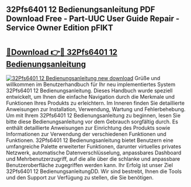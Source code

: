 ## 32Pfs6401 12 Bedienungsanleitung PDF Download Free - Part-UUC User Guide Repair - Service Owner Edition pFIKT

# <h2><a href="http://df5hwmi.blite.top/?on=32Pfs6401+12+Bedienungsanleitung">🔗Download 👉🔴 32Pfs6401 12 Bedienungsanleitung</a></h2>

[![32Pfs6401 12 Bedienungsanleitung new download](https://i.imgur.com/lujVjoI.png)](http://df5hwmi.blite.top/?on=32Pfs6401+12+Bedienungsanleitung)
Grüße und willkommen im Benutzerhandbuch für Ihr neu implementiertes System 32Pfs6401 12 Bedienungsanleitung. Dieses Handbuch wurde speziell entwickelt, um Ihnen die einfache Navigation durch die Merkmale und Funktionen Ihres Produkts zu erleichtern. Im Inneren finden Sie detaillierte Anweisungen zur Installation, Verwendung, Wartung und Fehlerbehebung. Um mit Ihrem 32Pfs6401 12 Bedienungsanleitung zu beginnen, lesen Sie bitte diese Bedienungsanleitung vor dem Gebrauch sorgfältig durch. Es enthält detaillierte Anweisungen zur Einrichtung des Produkts sowie Informationen zur Verwendung der verschiedenen Funktionen und Funktionen. 32Pfs6401 12 Bedienungsanleitung bietet Benutzern eine umfangreiche Palette erweiterter Funktionen, darunter virtuelles privates Netzwerk, automatische Datenverschlüsselung, anpassbares Dashboard und Mehrbenutzerzugriff, auf die alle über die schlanke und anpassbare Benutzeroberfläche zugegriffen werden kann. Ihr Erfolg ist unser Ziel 32Pfs6401 12 BedienungsanleitungDD. Wir sind bestrebt, Ihnen die Tools und den Support zur Verfügung zu stellen, die Sie benötigen.
